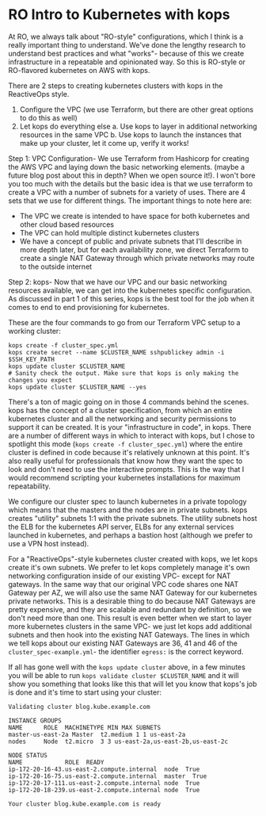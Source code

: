 # RO Intro to Kubernetes with kops

At RO, we always talk about "RO-style" configurations, which I think is a really important thing to understand. We've done the lengthy research to understand best practices and what "works"- because of this we create infrastructure in a repeatable and opinionated way. So this is RO-style or RO-flavored kubernetes on AWS with kops.

There are 2 steps to creating kubernetes clusters with kops in the ReactiveOps style.

1) Configure the VPC (we use Terraform, but there are other great options to do this as well)
2) Let kops do everything else
   a. Use kops to layer in additional networking resources in the same VPC
   b. Use kops to launch the instances that make up your cluster, let it come up, verify it works!

Step 1: 
VPC Configuration-
We use Terraform from Hashicorp for creating the AWS VPC and laying down the basic networking elements. (maybe a future blog post about this in depth? When we open source it!). I won't bore you too much with the details but the basic idea is that we use terraform to create a VPC with a number of subnets for a variety of uses. There are 4 sets that we use for different things. The important things to note here are:

  - The VPC we create is intended to have space for both kubernetes and other cloud based resources
  - The VPC can hold multiple distinct kubernetes clusters
  - We have a concept of public and private subnets that I'll describe in more depth later, but for each availability zone, we direct Terraform to create a single NAT Gateway through which private networks may route to the outside internet

Step 2:
kops-
Now that we have our VPC and our basic networking resources available, we can get into the kubernetes specific configuration. As discussed in part 1 of this series, kops is the best tool for the job when it comes to end to end provisioning for kubernetes.

These are the four commands to go from our Terraform VPC setup to a working cluster:


```
kops create -f cluster_spec.yml
kops create secret --name $CLUSTER_NAME sshpublickey admin -i $SSH_KEY_PATH
kops update cluster $CLUSTER_NAME
# Sanity check the output. Make sure that kops is only making the changes you expect
kops update cluster $CLUSTER_NAME --yes
```

There's a ton of magic going on in those 4 commands behind the scenes. kops has the concept of a cluster specification, from which an entire kubernetes cluster and all the networking and security permissions to support it can be created. It is your "infrastructure in code", in kops. There are a number of different ways in which to interact with kops, but I chose to spotlight this mode (`kops create -f cluster_spec.yml`) where the entire cluster is defined in code because it's relatively unknown at this point. It's also really useful for professionals that know how they want the spec to look and don't need to use the interactive prompts. This is the way that I would recommend scripting your kubernetes installations for maximum repeatability.

We configure our cluster spec to launch kubernetes in a private topology which means that the masters and the nodes are in private subnets. kops creates "utility" subnets 1:1 with the private subnets. The utility subnets host the ELB for the kubernetes API server, ELBs for any external services launched in kubernetes, and perhaps a bastion host (although we prefer to use a VPN host instead).

For a "ReactiveOps"-style kubernetes cluster created with kops, we let kops create it's own subnets. We prefer to let kops completely manage it's own networking configuration inside of our existing VPC- except for NAT gateways. In the same way that our original VPC code shares one NAT Gateway per AZ, we will also use the same NAT Gateway for our kubernetes private networks. This is a desirable thing to do because NAT Gateways are pretty expensive, and they are scalable and redundant by definition, so we don't need more than one. This result is even better when we start to layer more kubernetes clusters in the same VPC- we just let kops add additional subnets and then hook into the existing NAT Gateways. The lines in which we tell kops about our existing NAT Gateways are 36, 41 and 46 of the `cluster_spec-example.yml`- the identifier `egress:` is the correct keyword.

If all has gone well with the `kops update cluster` above, in a few minutes you will be able to run `kops validate cluster $CLUSTER_NAME` and it will show you something that looks like this that will let you know that kops's job is done and it's time to start using your cluster:

```
Validating cluster blog.kube.example.com

INSTANCE GROUPS
NAME      ROLE  MACHINETYPE MIN MAX SUBNETS
master-us-east-2a Master  t2.medium 1 1 us-east-2a
nodes     Node  t2.micro  3 3 us-east-2a,us-east-2b,us-east-2c

NODE STATUS
NAME            ROLE  READY
ip-172-20-16-43.us-east-2.compute.internal  node  True
ip-172-20-16-75.us-east-2.compute.internal  master  True
ip-172-20-17-111.us-east-2.compute.internal node  True
ip-172-20-18-239.us-east-2.compute.internal node  True

Your cluster blog.kube.example.com is ready
```
